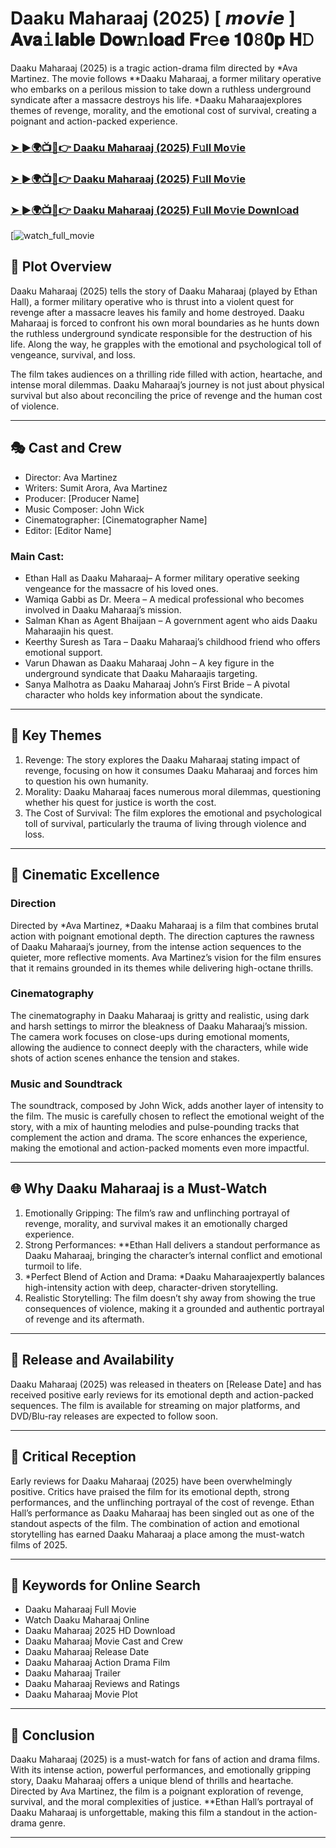 # Daaku Maharaaj (2025) [ 𝙢𝙤𝙫𝙞𝙚 ] 𝐀𝐯𝐚𝚒𝐥𝐚𝐛𝐥𝐞 𝐃𝐨𝐰𝚗𝐥𝐨𝐚𝐝 𝐅𝐫𝚎𝐞 𝟏𝟎𝟾𝟎𝐩 𝐇𝙳

Daaku Maharaaj (2025) is a tragic action-drama film directed by *Ava Martinez. The movie follows **Daaku Maharaaj, a former military operative who embarks on a perilous mission to take down a ruthless underground syndicate after a massacre destroys his life. *Daaku Maharaajexplores themes of revenge, morality, and the emotional cost of survival, creating a poignant and action-packed experience.

### [➤ ►🌍📺📱👉   Daaku Maharaaj (2025) F𝚞ll Mo𝚟ie](https://t.co/KOed0YLUA3)

### [➤ ►🌍📺📱👉   Daaku Maharaaj (2025) F𝚞ll Mo𝚟ie](https://t.co/KOed0YLUA3)

### [➤ ►🌍📺📱👉   Daaku Maharaaj (2025) F𝚞ll Mo𝚟ie Downl𝚘ad](https://t.co/KOed0YLUA3)

[![watch_full_movie](https://media.themoviedb.org/t/p/w220_and_h330_face/mu6K5ABJot3YKHJQQLIJUwMxi1P.jpg)

## 📖 Plot Overview

Daaku Maharaaj (2025) tells the story of Daaku Maharaaj (played by Ethan Hall), a former military operative who is thrust into a violent quest for revenge after a massacre leaves his family and home destroyed. Daaku Maharaaj is forced to confront his own moral boundaries as he hunts down the ruthless underground syndicate responsible for the destruction of his life. Along the way, he grapples with the emotional and psychological toll of vengeance, survival, and loss.

The film takes audiences on a thrilling ride filled with action, heartache, and intense moral dilemmas. Daaku Maharaaj’s journey is not just about physical survival but also about reconciling the price of revenge and the human cost of violence.

---

## 🎭 Cast and Crew

- Director: Ava Martinez  
- Writers: Sumit Arora, Ava Martinez  
- Producer: [Producer Name]  
- Music Composer: John Wick  
- Cinematographer: [Cinematographer Name]  
- Editor: [Editor Name]  

### Main Cast:

- Ethan Hall as Daaku Maharaaj– A former military operative seeking vengeance for the massacre of his loved ones.  
- Wamiqa Gabbi as Dr. Meera – A medical professional who becomes involved in Daaku Maharaaj’s mission.  
- Salman Khan as Agent Bhaijaan – A government agent who aids Daaku Maharaajin his quest.  
- Keerthy Suresh as Tara – Daaku Maharaaj’s childhood friend who offers emotional support.  
- Varun Dhawan as Daaku Maharaaj John – A key figure in the underground syndicate that Daaku Maharaajis targeting.  
- Sanya Malhotra as Daaku Maharaaj John’s First Bride – A pivotal character who holds key information about the syndicate.

---

## 🌟 Key Themes

1. Revenge: The story explores the Daaku Maharaaj stating impact of revenge, focusing on how it consumes Daaku Maharaaj and forces him to question his own humanity.  
2. Morality: Daaku Maharaaj faces numerous moral dilemmas, questioning whether his quest for justice is worth the cost.  
3. The Cost of Survival: The film explores the emotional and psychological toll of survival, particularly the trauma of living through violence and loss.

---

## 🎥 Cinematic Excellence

### Direction  
Directed by *Ava Martinez, *Daaku Maharaaj is a film that combines brutal action with poignant emotional depth. The direction captures the rawness of Daaku Maharaaj’s journey, from the intense action sequences to the quieter, more reflective moments. Ava Martinez’s vision for the film ensures that it remains grounded in its themes while delivering high-octane thrills.

### Cinematography  
The cinematography in Daaku Maharaaj is gritty and realistic, using dark and harsh settings to mirror the bleakness of Daaku Maharaaj’s mission. The camera work focuses on close-ups during emotional moments, allowing the audience to connect deeply with the characters, while wide shots of action scenes enhance the tension and stakes.

### Music and Soundtrack  
The soundtrack, composed by John Wick, adds another layer of intensity to the film. The music is carefully chosen to reflect the emotional weight of the story, with a mix of haunting melodies and pulse-pounding tracks that complement the action and drama. The score enhances the experience, making the emotional and action-packed moments even more impactful.

---

## 🌐 Why Daaku Maharaaj is a Must-Watch

1. Emotionally Gripping: The film’s raw and unflinching portrayal of revenge, morality, and survival makes it an emotionally charged experience.  
2. Strong Performances: **Ethan Hall delivers a standout performance as Daaku Maharaaj, bringing the character’s internal conflict and emotional turmoil to life.  
3. *Perfect Blend of Action and Drama: *Daaku Maharaajexpertly balances high-intensity action with deep, character-driven storytelling.  
4. Realistic Storytelling: The film doesn’t shy away from showing the true consequences of violence, making it a grounded and authentic portrayal of revenge and its aftermath.

---

## 📅 Release and Availability

Daaku Maharaaj (2025) was released in theaters on [Release Date] and has received positive early reviews for its emotional depth and action-packed sequences. The film is available for streaming on major platforms, and DVD/Blu-ray releases are expected to follow soon.

---

## 📝 Critical Reception

Early reviews for Daaku Maharaaj (2025) have been overwhelmingly positive. Critics have praised the film for its emotional depth, strong performances, and the unflinching portrayal of the cost of revenge. Ethan Hall’s performance as Daaku Maharaaj has been singled out as one of the standout aspects of the film. The combination of action and emotional storytelling has earned Daaku Maharaaj a place among the must-watch films of 2025.

---

## 🔑 Keywords for Online Search

- Daaku Maharaaj Full Movie  
- Watch Daaku Maharaaj Online  
- Daaku Maharaaj 2025 HD Download  
- Daaku Maharaaj Movie Cast and Crew  
- Daaku Maharaaj Release Date  
- Daaku Maharaaj Action Drama Film  
- Daaku Maharaaj Trailer  
- Daaku Maharaaj Reviews and Ratings  
- Daaku Maharaaj Movie Plot  

---

## 📢 Conclusion

Daaku Maharaaj (2025) is a must-watch for fans of action and drama films. With its intense action, powerful performances, and emotionally gripping story, Daaku Maharaaj offers a unique blend of thrills and heartache. Directed by Ava Martinez, the film is a poignant exploration of revenge, survival, and the moral complexities of justice. **Ethan Hall’s portrayal of Daaku Maharaaj is unforgettable, making this film a standout in the action-drama genre.

---
